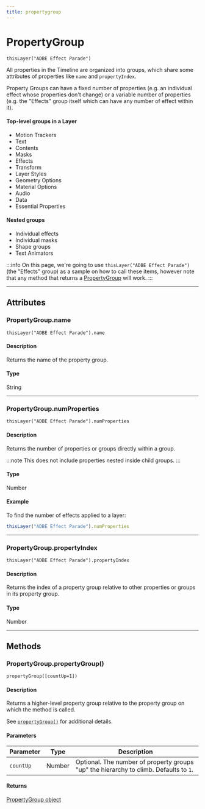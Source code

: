 ```yaml
---
title: propertygroup
---
```

# PropertyGroup

`thisLayer("ADBE Effect Parade")`

All properties in the Timeline are organized into groups, which share some attributes of properties like `name` and `propertyIndex`.

Property Groups can have a fixed number of properties (e.g. an individual effect whose properties don't change) or a variable number of properties (e.g. the "Effects" group itself which can have any number of effect within it).

#### Top-level groups in a Layer

- Motion Trackers
- Text
- Contents
- Masks
- Effects
- Transform
- Layer Styles
- Geometry Options
- Material Options
- Audio
- Data
- Essential Properties

#### Nested groups

- Individual effects
- Individual masks
- Shape groups
- Text Animators

:::info
On this page, we're going to use `thisLayer("ADBE Effect Parade")` (the "Effects" group) as a sample on how to call these items, however note that any method that returns a [PropertyGroup](#) will work.
:::

---

## Attributes

### PropertyGroup.name

`thisLayer("ADBE Effect Parade").name`

#### Description

Returns the name of the property group.

#### Type

String

---

### PropertyGroup.numProperties

`thisLayer("ADBE Effect Parade").numProperties`

#### Description

Returns the number of properties or groups directly within a group.

:::note
This does not include properties nested inside child groups.
:::

#### Type

Number

#### Example

To find the number of effects applied to a layer:

```js
thisLayer("ADBE Effect Parade").numProperties
```

---

### PropertyGroup.propertyIndex

`thisLayer("ADBE Effect Parade").propertyIndex`

#### Description

Returns the index of a property group relative to other properties or groups in its property group.

#### Type

Number

---

## Methods

### PropertyGroup.propertyGroup()

`propertyGroup([countUp=1])`

#### Description

Returns a higher-level property group relative to the property group on which the method is called.

See [`propertyGroup()`](../property#propertygroup) for additional details.

#### Parameters

| Parameter | Type | Description |
| --- | --- | --- |
| `countUp` | Number | Optional. The number of property groups "up" the hierarchy to climb. Defaults to `1`. |

#### Returns

[PropertyGroup object](#)
